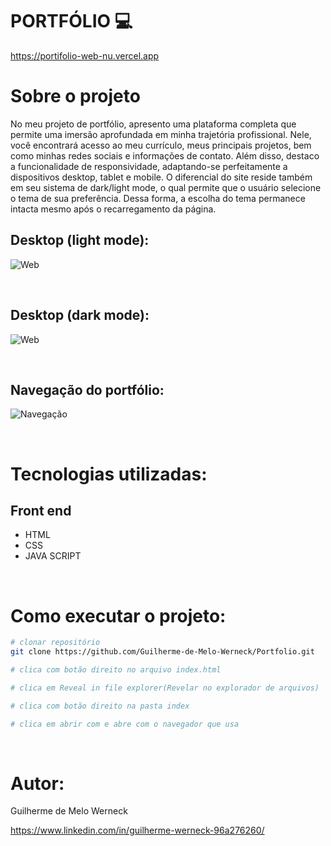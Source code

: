 # PORTFÓLIO :computer:
https://portifolio-web-nu.vercel.app

# Sobre o projeto
No meu projeto de portfólio, apresento uma plataforma completa que permite uma imersão aprofundada em minha trajetória profissional. Nele, 
você encontrará acesso ao meu currículo, meus principais projetos, bem como minhas redes sociais e informações de contato. Além disso, 
destaco a funcionalidade de responsividade, adaptando-se perfeitamente a dispositivos desktop, tablet e mobile. O diferencial do site 
reside também em seu sistema de dark/light mode, o qual permite que o usuário selecione o tema de sua preferência. Dessa forma, a escolha do tema permanece 
intacta mesmo após o recarregamento da página.
<br>

## Desktop (light mode):
![Web](https://github.com/Guilherme-de-Melo-Werneck/Portfolio/assets/110049442/6dac61b5-9250-4435-92e1-998b36c78e39)

<br>

## Desktop (dark mode):
![Web](https://github.com/Guilherme-de-Melo-Werneck/Portfolio/assets/110049442/bd4c96ce-3b5f-4c62-b56d-2cd60971cf12)

<br>

## Navegação do portfólio:
![Navegação](https://github.com/Guilherme-de-Melo-Werneck/Portfolio/assets/110049442/10868f50-86d2-49bc-8249-fffb3ae28af3)


<br>

# Tecnologias utilizadas:

## Front end
- HTML
- CSS
- JAVA SCRIPT

<br>

# Como executar o projeto:

```bash
# clonar repositório
git clone https://github.com/Guilherme-de-Melo-Werneck/Portfolio.git

# clica com botão direito no arquivo index.html

# clica em Reveal in file explorer(Revelar no explorador de arquivos)

# clica com botão direito na pasta index

# clica em abrir com e abre com o navegador que usa

```
<br>

# Autor:

Guilherme de Melo Werneck

https://www.linkedin.com/in/guilherme-werneck-96a276260/
